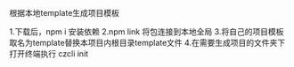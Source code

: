 根据本地template生成项目模板

1.下载后，npm i 安装依赖
2.npm link 将包连接到本地全局
3.将自己的项目模板取名为template替换本项目内根目录template文件
4.在需要生成项目的文件夹下打开终端执行 czcli init